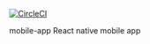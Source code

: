 [![CircleCI](https://circleci.com/gh/kinyarwanda-net/mobile-app/tree/develop.svg?style=svg)](https://circleci.com/gh/kinyarwanda-net/mobile-app/tree/develop)

mobile-app
React native mobile app
